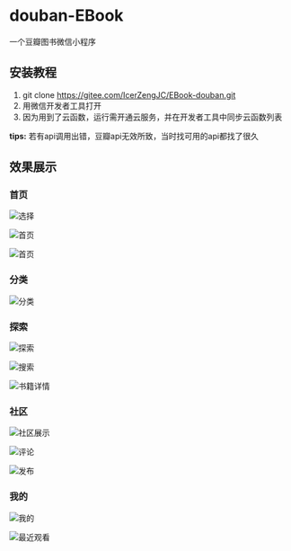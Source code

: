 <!--
 * @Description: 
 * @Author: Zjc
 * @Date: 2020-09-10 16:42:20
 * @LastEditTime: 2020-09-10 17:29:46
 * @LastEditors: Do not edit
-->

# douban-EBook

一个豆瓣图书微信小程序

## 安装教程

1. git clone https://gitee.com/IcerZengJC/EBook-douban.git
2. 用微信开发者工具打开
3. 因为用到了云函数，运行需开通云服务，并在开发者工具中同步云函数列表

**tips:** 若有api调用出错，豆瓣api无效所致，当时找可用的api都找了很久

## 效果展示

### 首页

![选择](https://gitee.com/IcerZengJC/iamge-system/raw/master/1.png)

![首页](https://gitee.com/IcerZengJC/iamge-system/raw/master/QQ%E5%9B%BE%E7%89%8720200910170016.jpg)

![首页](https://gitee.com/IcerZengJC/iamge-system/raw/master/QQ图片20200910170106.jpg)

### 分类

![分类](https://gitee.com/IcerZengJC/iamge-system/raw/master/QQ图片20200910170026.jpg)


### 探索

![探索](https://gitee.com/IcerZengJC/iamge-system/raw/master/QQ图片20200910170028.jpg)

![搜索](https://gitee.com/IcerZengJC/iamge-system/raw/master/QQ图片20200910170021.png)

![书籍详情](https://gitee.com/IcerZengJC/iamge-system/raw/master/QQ图片20200910170024.png)

### 社区

![社区展示](https://gitee.com/IcerZengJC/iamge-system/raw/master/QQ图片20200910170042.jpg)

![评论](https://gitee.com/IcerZengJC/iamge-system/raw/master/QQ图片20200910170050.png)

![发布](https://gitee.com/IcerZengJC/iamge-system/raw/master/QQ图片20200910170053.png)

### 我的
![我的](https://gitee.com/IcerZengJC/iamge-system/raw/master/QQ图片20200910170117.jpg)

![最近观看](https://gitee.com/IcerZengJC/iamge-system/raw/master/QQ图片20200910170114.png)

